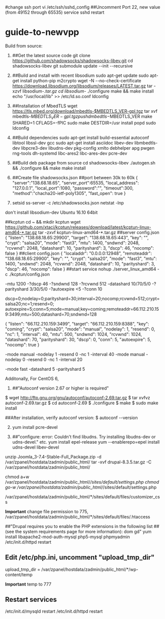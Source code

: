 #change ssh port
  vi /etc/ssh/sshd_config
##Uncomment Port 22, new value (from 49152 through 65535) 
  service sshd restart

# guide-to-newvpp
Build from source: 
1. ##Get the latest source code 
     git clone https://github.com/shadowsocks/shadowsocks-libev.git
     cd shadowsocks-libev
     git submodule update --init --recursive 

2. ##Build and install with recent libsodium 
     sudo apt-get update 
     sudo apt-get install python-pip m2crypto 
     wget -N --no-check-certificate https://download.libsodium.org/libsodium/releases/LATEST.tar.gz
     tar -xzvf libsodium-*.tar.gz
     cd libsodium-*
     ./configure
     make && make install
     echo "/usr/local/lib" >> /etc/ld.so.conf
     ldconfig 

3. ##Installation of MbedTLS
     wget https://tls.mbed.org/download/mbedtls-$MBEDTLS_VER-gpl.tgz
     tar xvf mbedtls-$MBEDTLS_VER-gpl.tgz
     pushd mbedtls-$MBEDTLS_VER
     make SHARED=1 CFLAGS=-fPIC
     sudo make DESTDIR=/usr install
     popd
     sudo ldconfig 

4. ##Build dependencies 
     sudo apt-get install build-essential autoconf libtool libssl-dev gcc
     sudo apt-get install asciidoc libev-dev libmbedtls-dev libpcre3-dev libudns-dev pkg-config xmlto 
          debhelper apg pwgen rng-tools dh-systemd libc-ares2 libc-ares-dev pcre-dev


4. ##Build deb package from source 
     cd shadowsocks-libev
     ./autogen.sh && ./configure && make
     make install

5. ##Create file shadowsocks.json
   ##port between 30k to 60k
{
    "server":"138.68.18.65",
    "server_port":65535,
    "local_address": "127.0.0.1",
    "local_port":1080,
    "password":"",
    "timeout":300,
    "method":"chacha20-ietf-poly1305",
    "fast_open": true
}

6. setsid ss-server -c /etc/shadowsocks.json
   netstat -lnp

don't install libsodium-dev 
Ubuntu 16.10 64bit


##kcptun
  cd ~ && mkdir kcptun
  wget https://github.com/xtaci/kcptun/releases/download/latest/kcptun-linux-amd64-*.tar.gz
  tar -zxvf kcptun-linux-amd64-*.tar.gz
##server config.json
{
    "listen": "138.68.18.65:29900",
    "target": "138.68.18.65:443",
    "key": "",
    "crypt": "salsa20",
    "mode": "fast3",
    "mtu": 1400,
    "sndwnd": 2048,
    "rcvwnd": 2048,
    "datashard": 10,
    "parityshard": 3,
    "dscp": 46,
    "nocomp": false
}
##client config.json
{
    "localaddr": "0.0.0.0:12948",
    "remoteaddr": "138.68.18.65:29900",
    "key": "",
    "crypt": "salsa20",
    "mode": "fast3",
    "mtu": 1400,
    "sndwnd": 2048,
    "rcvwnd": 2048,
    "datashard": 10,
    "parityshard": 3,
    "dscp": 46,
    "nocomp": false
}
##start service
nohup ./server_linux_amd64 -c ./kcptun/config.json

-mtu 1200
-?dscp 46
-?sndwnd 128
-?rcvwnd 512
-datashard 10/70/5/0
-?parityshard 3/30/5/0
-?autoexpire <5
-?conn 10

dscp=0;nodelay=0;parityshard=30;interval=20;nocomp;rcvwnd=512;crypt=salsa20;nc=1;resend=0;
autoexpire=5;conn=5;mode=manual;key=coming;remoteaddr=66.112.210.159:3499;mtu=500;datashard=70;sndwnd=128

{
"listen": "66.112.210.159:3499",
"target": "66.112.210.159:8388",
"key": "coming",
"crypt": "salsa20",
"mode": "manual",
"nodelay": 1,
"resend": 0,
"nc": 1,
"interval": 40,
"mtu": 500,
"sndwnd": 1024,
"rcvwnd": 1024,
"datashard": 70,
"parityshard": 30,
"dscp": 0,
"conn": 5,
"autoexpire": 5,
"nocomp": true
}

-mode manual -nodelay 1 -resend 0 -nc 1 -interval 40
-mode manual -nodelay 0 -resend 0 -nc 1 -interval 20

-mode fast -datashard 5 -parityshard 5

Additonally, For CentOS 6, 

1. ##"Autoconf version 2.67 or higher is required"

$ wget http://ftp.gnu.org/gnu/autoconf/autoconf-2.69.tar.gz
$ tar xvfvz autoconf-2.69.tar.gz
$ cd autoconf-2.69
$ ./configure
$ make
$ sudo make install

##After installation, verify autoconf version:
$ autoconf --version 

2. yum install pcre-devel 

3. ##"configure: error: Couldn't find libudns. Try installing libudns-dev or udns-devel." etc. 
   yum install epel-release
   yum --enablerepo=epel install udns-devel libev-devel
  

unzip Joomla_3-7.4-Stable-Full_Package.zip -d /var/zpanel/hostdata/zadmin/public_html/
tar -xvf drupal-8.3.5.tar.gz -C /var/zpanel/hostdata/zadmin/public_html/

chmod a+w /var/zpanel/hostdata/zadmin/public_html/*/sites/default/settings.php
chmod go-w /var/zpanel/hostdata/zadmin/public_html/*/sites/default/settings.php

/var/zpanel/hostdata/zadmin/public_html/*/sites/default/files/customizer_css


**Important**
change file permission to 775, /var/zpanel/hostdata/zadmin/public_html/*/sites/default/files/.htaccess

##"Drupal requires you to enable the PHP extensions in the following list 
##(see the system requirements page for more information):      dom     gd"
   yum install libapache2-mod-auth-mysql php5-mysql phpmyadmin 
   /etc/init.d/httpd restart 

## Edit /etc/php.ini, uncomment "upload_tmp_dir"
  upload_tmp_dir = /var/zpanel/hostdata/zadmin/public_html/*/wp-content/temp 

**Important**
temp to 777

## Restart services 
/etc/init.d/mysqld restart
/etc/init.d/httpd restart 
